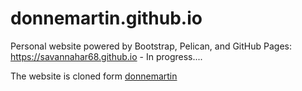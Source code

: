 # donnemartin.github.io

Personal website powered by Bootstrap, Pelican, and GitHub Pages: https://savannahar68.github.io - In progress....

The website is cloned form [donnemartin](https://github.com/donnemartin/donnemartin.github.io)
